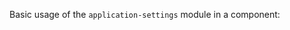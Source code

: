 Basic usage of the `application-settings` module in a component:

<snippet id='app-settings-code'/>
